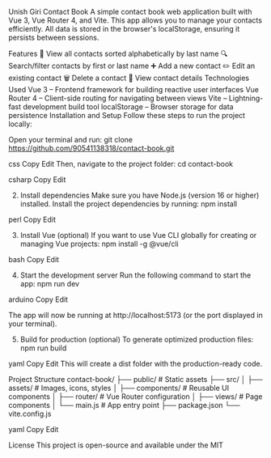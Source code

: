 Unish Giri
Contact Book
A simple contact book web application built with Vue 3, Vue Router 4, and Vite. This app allows you to manage your contacts efficiently. All data is stored in the browser's localStorage, ensuring it persists between sessions.

Features
📄 View all contacts sorted alphabetically by last name
🔍 Search/filter contacts by first or last name
➕ Add a new contact
✏️ Edit an existing contact
🗑️ Delete a contact
👤 View contact details
Technologies Used
Vue 3 – Frontend framework for building reactive user interfaces
Vue Router 4 – Client-side routing for navigating between views
Vite – Lightning-fast development build tool
localStorage – Browser storage for data persistence
Installation and Setup
Follow these steps to run the project locally:

Open your terminal and run: git clone https://github.com/90541138318/contact-book.git

css Copy Edit Then, navigate to the project folder: cd contact-book

csharp Copy Edit

2. Install dependencies
Make sure you have Node.js (version 16 or higher) installed. Install the project dependencies by running: npm install

perl Copy Edit

3. Install Vue (optional)
If you want to use Vue CLI globally for creating or managing Vue projects: npm install -g @vue/cli

bash Copy Edit

4. Start the development server
Run the following command to start the app: npm run dev

arduino Copy Edit

The app will now be running at http://localhost:5173 (or the port displayed in your terminal).

5. Build for production (optional)
To generate optimized production files: npm run build

yaml Copy Edit This will create a dist folder with the production-ready code.

Project Structure
contact-book/ ├── public/ # Static assets ├── src/ │ ├── assets/ # Images, icons, styles │ ├── components/ # Reusable UI components │ ├── router/ # Vue Router configuration │ ├── views/ # Page components │ └── main.js # App entry point ├── package.json └── vite.config.js

yaml Copy Edit

License
This project is open-source and available under the MIT
